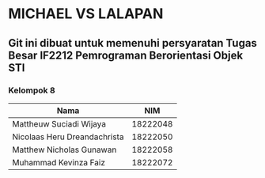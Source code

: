 # MICHAEL VS LALAPAN
## Git ini dibuat untuk memenuhi persyaratan Tugas Besar IF2212 Pemrograman Berorientasi Objek STI

### Kelompok 8
| Nama                            | NIM        |
|---------------------------------|------------|
| Mattheuw Suciadi Wijaya         | 18222048   |
| Nicolaas Heru Dreandachrista    | 18222050   |
| Matthew Nicholas Gunawan        | 18222058   |
| Muhammad Kevinza Faiz           | 18222072   |


